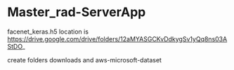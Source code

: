# Master_rad-ServerApp

facenet_keras.h5 location is https://drive.google.com/drive/folders/12aMYASGCKvDdkygSv1yQq8ns03AStDO_

create folders downloads and aws-microsoft-dataset
